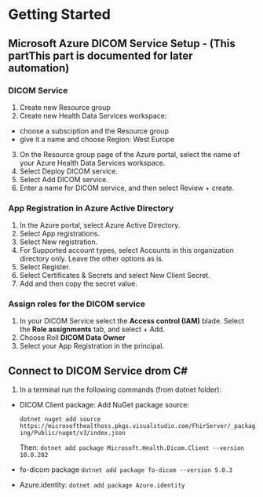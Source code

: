 # Getting Started
## Microsoft Azure DICOM Service Setup - (This partThis part is documented for later automation)
### DICOM Service
1. Create new Resource group
2. Create new Health Data Services workspace:
* choose a subsciption and the Resource group
* give it a name and choose Region: West Europe
3. On the Resource group page of the Azure portal, select the name of your Azure Health Data Services workspace.
4. Select Deploy DICOM service.
5. Select Add DICOM service.
6. Enter a name for DICOM service, and then select Review + create.

### App Registration in Azure Active Directory
1. In the Azure portal, select Azure Active Directory.
2. Select App registrations.
3. Select New registration.
4. For Supported account types, select Accounts in this organization directory only. Leave the other options as is.
5. Select Register.
6. Select Certificates & Secrets and select New Client Secret.
7. Add and then copy the secret value.

### Assign roles for the DICOM service
1. In your DICOM Service select the **Access control (IAM)** blade. Select the **Role assignments** tab, and select + Add.
2.  Choose Roll **DICOM Data Owner**
3. Select your App Registration in the principal.

## Connect to DICOM Service drom C#

1. In a terminal run the following commands (from dotnet folder):
* DICOM Client package:
Add NuGet package source:

    `dotnet nuget add source https://microsofthealthoss.pkgs.visualstudio.com/FhirServer/_packaging/Public/nuget/v3/index.json`

    Then: `dotnet add package Microsoft.Health.Dicom.Client --version 10.0.282`
* fo-dicom package `dotnet add package fo-dicom --version 5.0.3`
* Azure.identity: `dotnet add package Azure.identity`